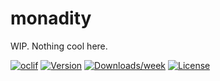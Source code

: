 # monadity

WIP.  Nothing cool here.

[![oclif](https://img.shields.io/badge/cli-oclif-brightgreen.svg)](https://oclif.io)
[![Version](https://img.shields.io/npm/v/monadity.svg)](https://npmjs.org/package/monadity)
[![Downloads/week](https://img.shields.io/npm/dw/monadity.svg)](https://npmjs.org/package/monadity)
[![License](https://img.shields.io/npm/l/monadity.svg)](https://github.com/anqurvanillapy/monadity/blob/master/package.json)
